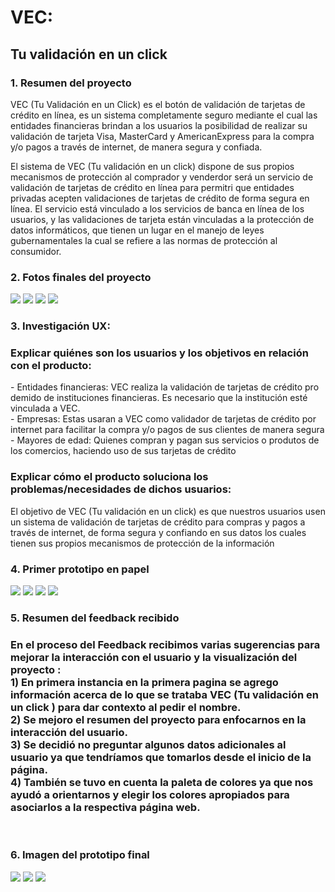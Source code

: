 # VEC:
## Tu validación en un click

### 1. Resumen del proyecto
   <p> VEC (Tu Validación en un Click) es el botón de validación de tarjetas de crédito en línea, es un sistema
     completamente seguro mediante el cual las entidades financieras brindan a los usuarios la posibilidad de
     realizar su validación de tarjeta Visa, MasterCard y AmericanExpress para la compra y/o pagos a través de 
     internet, de manera segura y confiada. </p>
      
   <p> El sistema de VEC (Tu validación en un click) dispone de sus propios mecanismos de protección al comprador 
     y venderdor será un servicio de validación de tarjetas de crédito en línea para permitri que entidades
     privadas acepten validaciones de tarjetas de crédito de forma segura en línea. El servicio está vinculado a 
     los servicios de banca en línea de los usuarios, y las validaciones de tarjeta están vinculadas a la protección 
     de datos informáticos, que tienen un lugar en el manejo de leyes gubernamentales la cual se refiere a las normas
     de protección al consumidor. </p>

### 2. Fotos finales del proyecto
<img src="./img/PrototipoDeAlta1.PNG"> 
<img src="./img/PrototipoDeAlta2.PNG"> 
<img src="./img/PrototipoDeAlta3.PNG"> 
<img src="./img/PrototipoDeAlta4.PNG"> 

### 3. Investigación UX:
 <h3> Explicar quiénes son los usuarios y los objetivos en relación con el producto:</h3>
  - Entidades financieras: VEC realiza la validación de tarjetas de crédito pro demido de instituciones financieras. Es necesario que la institución esté vinculada a VEC. <br>
  - Empresas: Estas usaran a VEC como validador de tarjetas de crédito por internet para facilitar la compra y/o pagos de sus clientes de manera segura <br>
  - Mayores de edad: Quienes compran y pagan sus servicios o produtos de los comercios, haciendo uso de sus tarjetas de crédito <br>

 <h3> Explicar cómo el producto soluciona los problemas/necesidades de dichos usuarios:</h3>
    El objetivo de VEC (Tu validación en un click) es que nuestros usuarios usen un sistema de validación de tarjetas de crédito para compras y pagos a través de internet, de forma segura y confiando en sus datos los cuales tienen sus propios mecanismos de protección de  la información <br>
  
 ### 4. Primer prototipo en papel
 <img src="./img/PrototipoDeBaja1.jpg"> 
 <img src="./img/PrototipoDeBaja2.jpg"> 
 <img src="./img/PrototipoDeBaja3.jpg"> 
 <img src="./img/PrototipoDeBaja4.jpg"> <br>

 ### 5. Resumen del feedback recibido
 <h3> En el proceso del Feedback recibimos varias sugerencias para mejorar la interacción con el usuario y la  visualización del proyecto : <br>
1) En primera instancia  en la primera pagina se agrego información acerca de lo que se trataba VEC (Tu validación en un click ) para dar contexto al pedir el nombre.<br>
2) Se  mejoro  el resumen del proyecto  para enfocarnos en la interacción del usuario.<br>
3) Se decidió  no preguntar algunos datos adicionales al usuario ya que tendríamos que tomarlos desde el inicio de la página.<br>
4) También se tuvo en cuenta la paleta de colores ya que nos ayudó a orientarnos y elegir los colores apropiados para asociarlos a la respectiva página web. </h3> <br>

 ### 6. Imagen del prototipo final
 <img src="./img/pagina1.PNG"> 
 <img src="./img/pagina2.PNG"> 
 <img src="./img/pagina3.PNG"> 



